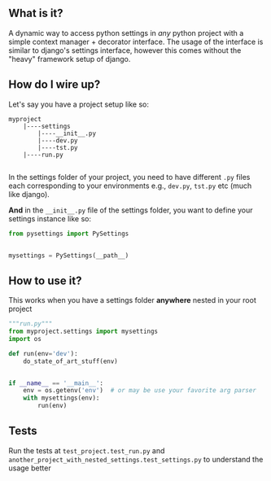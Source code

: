 ## What is it?
A dynamic way to access python settings in *any* python project with a simple context 
manager + decorator interface. The usage of the interface is similar to django's settings interface, 
however this comes without the "heavy" framework setup of django.

## How do I wire up?
Let's say you have a project setup like so:
```
myproject
    |----settings
        |----__init__.py
        |----dev.py
        |----tst.py
    |----run.py
   
```
In the settings folder of your project, you need to have different `.py` files each corresponding to 
your environments e.g., `dev.py`, `tst.py` etc (much like django).

**And** in the `__init__.py` file of the settings folder, you want to define your settings instance
like so:
```python
from pysettings import PySettings


mysettings = PySettings(__path__)
```
## How to use it?
This works when you have a settings folder **anywhere** nested in your root project
```python
"""run.py"""
from myproject.settings import mysettings
import os

def run(env='dev'):
    do_state_of_art_stuff(env)


if __name__ == '__main__':
    env = os.getenv('env')  # or may be use your favorite arg parser
    with mysettings(env):
        run(env)
```

## Tests
Run the tests at `test_project.test_run.py` and `another_project_with_nested_settings.test_settings.py`
to understand the usage better
